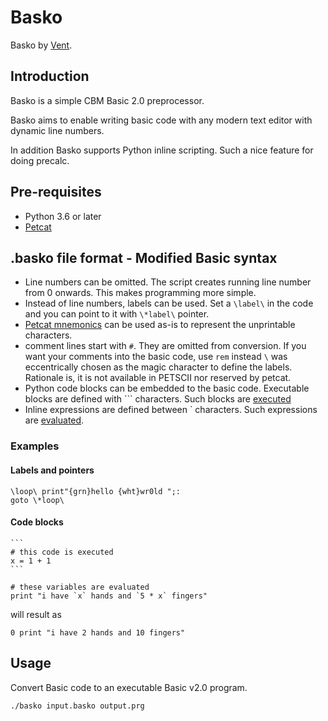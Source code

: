 # Basko

Basko by [Vent](https://csdb.dk/scener/?id=1073).

## Introduction

Basko is a simple CBM Basic 2.0 preprocessor. 

Basko aims to enable writing basic code with any modern text editor with dynamic line numbers.

In addition Basko supports Python inline scripting. Such a nice feature for doing precalc.

## Pre-requisites

* Python 3.6 or later
* [Petcat](http://manpages.ubuntu.com/manpages/bionic/man1/petcat.1.html)

## .basko file format - Modified Basic syntax

* Line numbers can be omitted. The script creates running line number from 0 onwards. This makes programming more simple.
* Instead of line numbers, labels can be used. Set a `\label\` in the code and you can point to it with `\*label\` pointer.
* [Petcat mnemonics](https://www.c64-wiki.com/wiki/PETSCII_Codes_in_Listings) can be used as-is to represent the unprintable characters.
* comment lines start with `#`. They are omitted from conversion. If you want your comments into the basic code, use `rem` instead
`\` was eccentrically chosen as the magic character to define the labels. Rationale is, it is not available in PETSCII nor reserved by petcat.
* Python code blocks can be embedded to the basic code. Executable blocks are defined with ``` characters. Such blocks are [executed](https://docs.python.org/3/library/functions.html#exec)
* Inline expressions are defined between ` characters. Such expressions are [evaluated](https://docs.python.org/3/library/functions.html#eval).

### Examples

#### Labels and pointers
```
\loop\ print"{grn}hello {wht}wr0ld ";:
goto \*loop\
```

#### Code blocks
````` 
```
# this code is executed
x = 1 + 1
```

# these variables are evaluated
print "i have `x` hands and `5 * x` fingers"

````` 
will result as

```
0 print "i have 2 hands and 10 fingers"
```

## Usage

Convert Basic code to an executable Basic v2.0 program.

```
./basko input.basko output.prg
```
